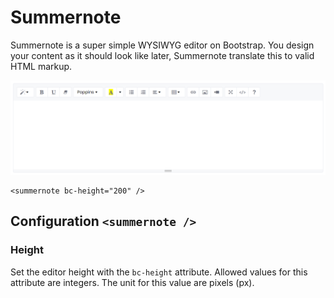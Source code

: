 # Summernote

Summernote is a super simple WYSIWYG editor on Bootstrap. You design your content as it should look like later, Summernote translate this to valid HTML markup.

<img class="img-shadow img-responsive center-block" src="https://raw.githubusercontent.com/brecons/metronic-tag-helper/master/docs/images/summernote_01.png" width="914" alt="Mecons Summernote">

```markup
<summernote bc-height="200" />
```

## Configuration `<summernote />`

### Height

Set the editor height with the `bc-height` attribute. Allowed values for this attribute are integers. The unit for this value are pixels (px).